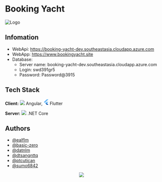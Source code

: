 
# Booking Yacht

![Logo](https://github.com/ealflm/tools/blob/main/Booking%20Yacht.png?raw=true)

## Infomation

- WebApi: https://booking-yacht-dev.southeastasia.cloudapp.azure.com
- WebApp: https://www.bookingyacht.site
- Database: 
    + Server name: booking-yacht-dev.southeastasia.cloudapp.azure.com
    + Login: swd391gr5
    + Password: Password@3915


## Tech Stack

**Client:**  <img src="https://avatars.githubusercontent.com/u/139426?s=200&v=4" height="20"> Angular, <img src="https://raw.githubusercontent.com/dnfield/flutter_svg/7d374d7107561cbd906d7c0ca26fef02cc01e7c8/example/assets/flutter_logo.svg?sanitize=true" height="20"> Flutter

**Server:** <img src="https://github.com/ealflm/tools/blob/main/dot-net-core-7.png?raw=true" height="20"> .NET Core

  
## Authors

- [@ealflm](https://www.github.com/ealflm)
- [@basic-zero](https://www.github.com/basic-zero)
- [@datnlm](https://www.github.com/datnlm)
- [@dtsangnttq](https://www.github.com/dtsangnttq)
- [@ptcutican](https://www.github.com/ptcutican)
- [@sumo6842](https://www.github.com/sumo6842)

<p align="center">
<img src="https://octodex.github.com/images/surftocat.png" width="400">
</p>

